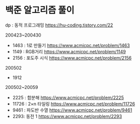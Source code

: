 # 백준 알고리즘 풀이

dp : 동적 프로그래밍 https://hu-coding.tistory.com/22

200423~200430
- 1463 : 1로 만들기 https://www.acmicpc.net/problem/1463
- 1149 : RGB거리 https://www.acmicpc.net/problem/1149
- 2156 : 포도주 시식 https://www.acmicpc.net/problem/2156

200502
- 1912

200502~20059
- 2225 : 합분해 https://www.acmicpc.net/problem/2225
- 11726 : 2×n 타일링 https://www.acmicpc.net/problem/11726
- 9461 : 파도반 수열 https://www.acmicpc.net/problem/9461
- 2293: 동전 1 https://www.acmicpc.net/problem/2293

